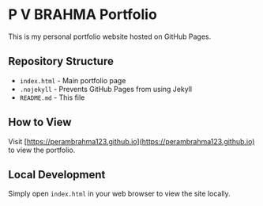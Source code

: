 # P V BRAHMA Portfolio

This is my personal portfolio website hosted on GitHub Pages.

## Repository Structure

- `index.html` - Main portfolio page
- `.nojekyll` - Prevents GitHub Pages from using Jekyll
- `README.md` - This file

## How to View

Visit [https://perambrahma123.github.io](https://perambrahma123.github.io) to view the portfolio.

## Local Development

Simply open `index.html` in your web browser to view the site locally.
